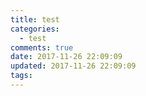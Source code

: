 ```yaml
---
title: test
categories:
  - test
comments: true
date: 2017-11-26 22:09:09
updated: 2017-11-26 22:09:09
tags:
---
```

